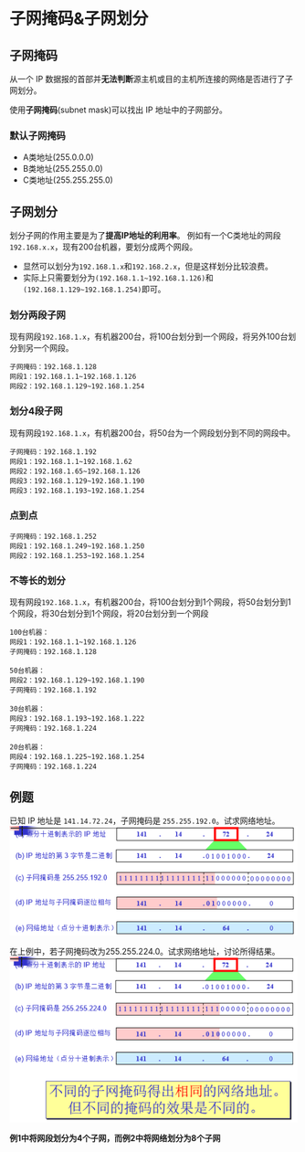 # 子网掩码&子网划分
## 子网掩码
从一个 IP 数据报的首部并**无法判断**源主机或目的主机所连接的网络是否进行了子网划分。

使用**子网掩码**(subnet mask)可以找出 IP 地址中的子网部分。

### 默认子网掩码
* A类地址(255.0.0.0)
* B类地址(255.255.0.0)
* C类地址(255.255.255.0)

## 子网划分
划分子网的作用主要是为了**提高IP地址的利用率**。
例如有一个C类地址的网段`192.168.x.x`，现有200台机器，要划分成两个网段。
* 显然可以划分为`192.168.1.x`和`192.168.2.x`，但是这样划分比较浪费。
* 实际上只需要划分为`(192.168.1.1~192.168.1.126)`和`(192.168.1.129~192.168.1.254)`即可。

### 划分两段子网
现有网段`192.168.1.x`，有机器200台，将100台划分到一个网段，将另外100台划分到另一个网段。
```
子网掩码：192.168.1.128
网段1：192.168.1.1~192.168.1.126
网段2：192.168.1.129~192.168.1.254
```

### 划分4段子网
现有网段`192.168.1.x`，有机器200台，将50台为一个网段划分到不同的网段中。
```
子网掩码：192.168.1.192
网段1：192.168.1.1~192.168.1.62
网段2：192.168.1.65~192.168.1.126
网段3：192.168.1.129~192.168.1.190
网段3：192.168.1.193~192.168.1.254
```

### 点到点
```
子网掩码：192.168.1.252
网段1：192.168.1.249~192.168.1.250
网段2：192.168.1.253~192.168.1.254
```

### 不等长的划分
现有网段`192.168.1.x`，有机器200台，将100台划分到1个网段，将50台划分到1个网段，将30台划分到1个网段，将20台划分到一个网段
```
100台机器：
网段1：192.168.1.1~192.168.1.126
子网掩码：192.168.1.128

50台机器：
网段2：192.168.1.129~192.168.1.190
子网掩码：192.168.1.192

30台机器：
网段3：192.168.1.193~192.168.1.222
子网掩码：192.168.1.224

20台机器：
网段4：192.168.1.225~192.168.1.254
子网掩码：192.168.1.224
```

## 例题
已知 IP 地址是 `141.14.72.24`，子网掩码是 `255.255.192.0`。试求网络地址。
![sub-net-example-1](./assets/sub-net-example-1.png)

在上例中，若子网掩码改为255.255.224.0。试求网络地址，讨论所得结果。
![sub-net-example-2](./assets/sub-net-example-2.png)

**例1中将网段划分为4个子网，而例2中将网络划分为8个子网**
